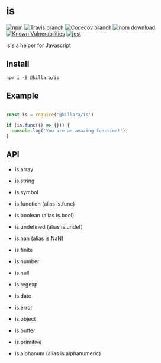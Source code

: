 # is

[![npm](https://img.shields.io/npm/v/@killara/is.svg)](https://www.npmjs.com/package/@killara/is)
[![Travis branch](https://img.shields.io/travis/killara/is/master.svg)](https://travis-ci.org/killara/is)
[![Codecov branch](https://img.shields.io/codecov/c/github/killara/is/master.svg)](https://codecov.io/github/killara/is?branch=master)
[![npm download](https://img.shields.io/npm/dt/@killara/is.svg)](https://www.npmjs.com/package/@killara/is)
[![Known Vulnerabilities](https://snyk.io/test/npm/@killara/is/badge.svg)](https://snyk.io/test/npm/@killara/is)
[![jest](https://facebook.github.io/jest/img/jest-badge.svg)](https://github.com/facebook/jest)

is's a helper for Javascript

## Install

`npm i -S @killara/is`

## Example

```javascript

const is = require('@killara/is')

if (is.func(() => {})) {
  console.log('You are an amazing function!');
} 

```

## API

* is.array
* is.string
* is.symbol
* is.function (alias is.func)
* is.boolean (alias is.bool)
* is.undefined (alias is.undef)
* is.nan (alias is.NaN)
* is.finite
* is.number
* is.null
* is.regexp
* is.date
* is.error
* is.object
* is.buffer
* is.primitive

* is.alphanum (alias is.alphanumeric)
